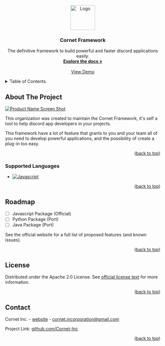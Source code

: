 <!-- Improved compatibility of back to top link: See: https://github.com/othneildrew/Best-README-Template/pull/73 -->
<a id="readme-top"></a>
<!--
*** Thanks for checking out the Best-README-Template. If you have a suggestion
*** that would make this better, please fork the repo and create a pull request
*** or simply open an issue with the tag "enhancement".
*** Don't forget to give the project a star!
*** Thanks again! Now go create something AMAZING! :D
-->



<!-- PROJECT LOGO -->
<br />
<div align="center">
  <a href="https://github.com/Cornet-Inc">
    <img src="images/logo.png" alt="Logo" width="80" height="80">
  </a>

<h3 align="center">Cornet Framework</h3>

  <p align="center">
    The definitive framework to build powerful and faster discord applications easily.
    <br />
    <a href="https://cornet.vercel.app/docs"><strong>Explore the docs »</strong></a>
    <br />
    <br />
    <a href="https://github.com/freitaseric/discord-bot#readme">View Demo</a>
  </p>
</div>



<!-- TABLE OF CONTENTS -->
<details>
  <summary>Table of Contents</summary>
  <ol>
    <li>
      <a href="#about-the-project">About The Project</a>
      <ul>
        <li><a href="#supported-languages">Supported Languages</a></li>
      </ul>
    </li>
    <li><a href="#license">License</a></li>
    <li><a href="#contact">Contact</a></li>
  </ol>
</details>



<!-- ABOUT THE PROJECT -->
## About The Project

[![Product Name Screen Shot](images/screenshot.png)](https://cornet.vercel.app)

This organization was created to maintain the Cornet Framework, it's self a tool to help discord app developers in your projects.

This framework have a lot of feature that grants to you and your team all of you need to develop powerful applications, and the possibility of create a plug-in too easy.

<p align="right">(<a href="#readme-top">back to top</a>)</p>



### Supported Languages

* [![Javascript](https://img.shields.io/badge/Javascript-20232A?style=for-the-badge&logo=javascript&logoColor=F0DB4F)](https://developer.mozilla.org/pt-BR/docs/Web/JavaScript)

<p align="right">(<a href="#readme-top">back to top</a>)</p>




<!-- ROADMAP -->
## Roadmap

- [ ] Javascript Package (Official)
- [ ] Python Package (Port)
- [ ] Java Package (Port)

See the official website for a full list of proposed features (and known issues).

<p align="right">(<a href="#readme-top">back to top</a>)</p>



<!-- LICENSE -->
## License

Distributed under the Apache 2.0 License. See [official license text](https://www.apache.org/licenses/LICENSE-2.0.txt) for more information.

<p align="right">(<a href="#readme-top">back to top</a>)</p>



<!-- CONTACT -->
## Contact

Cornet Inc. - [website](https://cornet.vercel.app) - cornet.incorporation@gmail.com

Project Link: [github.com/Cornet-Inc](https://github.com/Cornet-Inc)

<p align="right">(<a href="#readme-top">back to top</a>)</p> 
